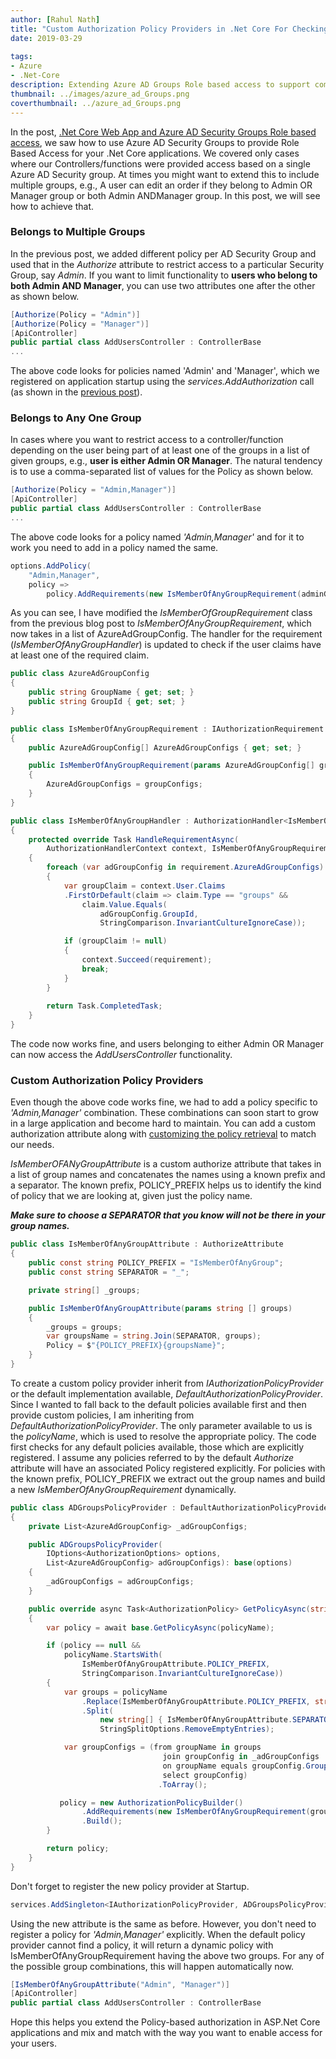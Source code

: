 ```yaml
---
author: [Rahul Nath]
title: "Custom Authorization Policy Providers in .Net Core For Checking Multiple Azure AD Security Groups"
date: 2019-03-29
  
tags: 
- Azure
- .Net-Core
description: Extending Azure AD Groups Role based access to support combinations of multiple groups to grant access.
thumbnail: ../images/azure_ad_Groups.png
coverthumbnail: ../azure_ad_Groups.png
---
```


In the post, [.Net Core Web App and Azure AD Security Groups Role based access](https://www.rahulpnath.com/blog/dot-net-core-api-and-azure-ad-groups-based-access/), we saw how to use Azure AD Security Groups to provide Role Based Access for your .Net Core applications. We covered only cases where our Controllers/functions were provided access based on a single Azure AD Security group. At times you might want to extend this to include multiple groups, e.g., A user can edit an order if they belong to Admin OR Manager group or both Admin ANDManager group. In this post, we will see how to achieve that.

### Belongs to Multiple Groups

In the previous post, we added different policy per AD Security Group and used that in the *Authorize* attribute to restrict access to a particular Security Group, say *Admin*. If you want to limit functionality to **users who belong to both Admin AND Manager**, you can use two attributes one after the other as shown below. 

```csharp
[Authorize(Policy = "Admin")]
[Authorize(Policy = "Manager")]
[ApiController]
public partial class AddUsersController : ControllerBase
...
```

The above code looks for policies named 'Admin' and 'Manager', which we registered on application startup using the *services.AddAuthorization* call (as shown in the [previous post](https://www.rahulpnath.com/blog/dot-net-core-api-and-azure-ad-groups-based-access/)).

### Belongs to Any One Group

In cases where you want to restrict access to a controller/function depending on the user being part of at least one of the groups in a list of given groups, e.g., **user is either Admin OR Manager**. The natural tendency is to use a comma-separated list of values for the Policy as shown below. 

```csharp
[Authorize(Policy = "Admin,Manager")]
[ApiController]
public partial class AddUsersController : ControllerBase
...
```

The above code looks for a policy named *'Admin,Manager'* and for it to work you need to add in a policy named the same.

``` csharp
options.AddPolicy(
    "Admin,Manager",
    policy =>
        policy.AddRequirements(new IsMemberOfAnyGroupRequirement(adminGroup, managerGroup));
```

As you can see, I have modified the *IsMemberOfGroupRequirement* class from the previous blog post to *IsMemberOfAnyGroupRequirement*, which now takes in a list of AzureAdGroupConfig. The handler for the requirement (*IsMemberOfAnyGroupHandler*) is updated to check if the user claims have at least one of the required claim.

``` csharp
public class AzureAdGroupConfig
{
    public string GroupName { get; set; }
    public string GroupId { get; set; }
}

public class IsMemberOfAnyGroupRequirement : IAuthorizationRequirement
{
    public AzureAdGroupConfig[] AzureAdGroupConfigs { get; set; }

    public IsMemberOfAnyGroupRequirement(params AzureAdGroupConfig[] groupConfigs)
    {
        AzureAdGroupConfigs = groupConfigs;
    }
}

public class IsMemberOfAnyGroupHandler : AuthorizationHandler<IsMemberOfAnyGroupRequirement>
{
    protected override Task HandleRequirementAsync(
        AuthorizationHandlerContext context, IsMemberOfAnyGroupRequirement requirement)
    {
        foreach (var adGroupConfig in requirement.AzureAdGroupConfigs)
        {
            var groupClaim = context.User.Claims
            .FirstOrDefault(claim => claim.Type == "groups" &&
                claim.Value.Equals(
                    adGroupConfig.GroupId, 
                    StringComparison.InvariantCultureIgnoreCase));

            if (groupClaim != null)
            {
                context.Succeed(requirement);
                break;
            }
        }
       
        return Task.CompletedTask;
    }
}
```

The code now works fine, and users belonging to either Admin OR Manager can now access the *AddUsersController* functionality. 

### Custom Authorization Policy Providers

Even though the above code works fine, we had to add a policy specific to *'Admin,Manager'* combination. These combinations can soon start to grow in a large application and become hard to maintain. You can add a custom authorization attribute along with [customizing the policy retrieval](https://docs.microsoft.com/en-us/aspnet/core/security/authorization/iauthorizationpolicyprovider?view=aspnetcore-2.2) to match our needs.

*IsMemberOFANyGroupAttribute* is a custom authorize attribute that takes in a list of group names and concatenates the names using a known prefix and a separator. The known prefix, POLICY_PREFIX helps us to identify the kind of policy that we are looking at, given just the policy name.

***Make sure to choose a SEPARATOR that you know will not be there in your group names.***

``` csharp
public class IsMemberOfAnyGroupAttribute : AuthorizeAttribute
{
    public const string POLICY_PREFIX = "IsMemberOfAnyGroup";
    public const string SEPARATOR = "_";

    private string[] _groups;

    public IsMemberOfAnyGroupAttribute(params string [] groups)
    {
        _groups = groups;
        var groupsName = string.Join(SEPARATOR, groups);
        Policy = $"{POLICY_PREFIX}{groupsName}";
    }
}
```

To create a custom policy provider inherit from *IAuthorizationPolicyProvider* or the default implementation available, *DefaultAuthorizationPolicyProvider*. Since I wanted to fall back to the default policies available first and then provide custom policies, I am inheriting from *DefaultAuthorizationPolicyProvider*. The only parameter available to us is the *policyName*, which is used to resolve the appropriate policy. The code first checks for any default policies available, those which are explicitly registered. I assume any policies referred to by the default *Authorize* attribute will have an associated Policy registered explicitly. For policies with the 
known prefix, POLICY_PREFIX we extract out the group names and build a new *IsMemberOfAnyGroupRequirement* dynamically.

``` csharp
public class ADGroupsPolicyProvider : DefaultAuthorizationPolicyProvider
{
    private List<AzureAdGroupConfig> _adGroupConfigs;

    public ADGroupsPolicyProvider(
        IOptions<AuthorizationOptions> options,
        List<AzureAdGroupConfig> adGroupConfigs): base(options)
    {
        _adGroupConfigs = adGroupConfigs;
    }

    public override async Task<AuthorizationPolicy> GetPolicyAsync(string policyName)
    {
        var policy = await base.GetPolicyAsync(policyName);

        if (policy == null &&
            policyName.StartsWith(
                IsMemberOfAnyGroupAttribute.POLICY_PREFIX,
                StringComparison.InvariantCultureIgnoreCase))
        {
            var groups = policyName
                .Replace(IsMemberOfAnyGroupAttribute.POLICY_PREFIX, string.Empty)
                .Split(
                    new string[] { IsMemberOfAnyGroupAttribute.SEPARATOR },
                    StringSplitOptions.RemoveEmptyEntries);

            var groupConfigs = (from groupName in groups
                                  join groupConfig in _adGroupConfigs
                                  on groupName equals groupConfig.GroupName
                                  select groupConfig)
                                 .ToArray();

           policy = new AuthorizationPolicyBuilder()
                .AddRequirements(new IsMemberOfAnyGroupRequirement(groupConfigs))
                .Build();
        }

        return policy;
    }
}
```

Don't forget to register the new policy provider at Startup.

``` csharp
services.AddSingleton<IAuthorizationPolicyProvider, ADGroupsPolicyProvider>();
```

Using the new attribute is the same as before. However, you don't need to register a policy for *'Admin,Manager'* explicitly. When the default policy provider cannot find a policy, it will return a dynamic policy with IsMemberOfAnyGroupRequirement having the above two groups. For any of the possible group combinations, this will happen automatically now. 

``` csharp
[IsMemberOfAnyGroupAttribute("Admin", "Manager")]
[ApiController]
public partial class AddUsersController : ControllerBase
```

Hope this helps you extend the Policy-based authorization in ASP.Net Core applications and mix and match with the way you want to enable access for your users. 